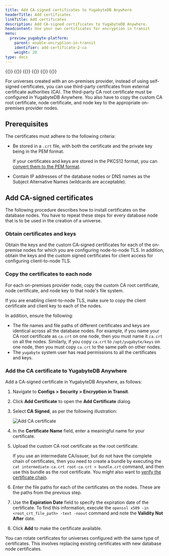 ```yaml
---
title: Add CA-signed certificates to YugabyteDB Anywhere
headerTitle: Add certificates
linkTitle: Add certificates
description: Add CA-signed certificates to YugabyteDB Anywhere.
headcontent: Use your own certificates for encryption in transit
menu:
  preview_yugabyte-platform:
    parent: enable-encryption-in-transit
    identifier: add-certificate-2-ca
    weight: 20
type: docs
---
```


{{<tabs>}}
{{<tabitem href="../add-certificate-self/" text="Self-Signed" >}}
{{<tabitem href="../add-certificate-ca/" text="CA-Signed" active="true" >}}
{{<tabitem href="../add-certificate-hashicorp/" text="Hashicorp Vault" >}}
{{<tabitem href="../add-certificate-kubernetes/" text="Kubernetes" >}}
{{</tabs>}}

For universes created with an on-premises provider, instead of using self-signed certificates, you can use third-party certificates from external certificate authorities (CA). The third-party CA root certificate must be configured in YugabyteDB Anywhere. You also have to copy the custom CA root certificate, node certificate, and node key to the appropriate on-premises provider nodes.

## Prerequisites

The certificates must adhere to the following criteria:

- Be stored in a `.crt` file, with both the certificate and the private key being in the PEM format.

  If your certificates and keys are stored in the PKCS12 format, you can [convert them to the PEM format](#convert-certificates-and-keys-from-pkcs12-to-pem-format).

- Contain IP addresses of the database nodes or DNS names as the Subject Alternative Names (wildcards are acceptable).

## Add CA-signed certificates

The following procedure describes how to install certificates on the database nodes. You have to repeat these steps for every database node that is to be used in the creation of a universe.

### Obtain certificates and keys

Obtain the keys and the custom CA-signed certificates for each of the on-premise nodes for which you are configuring node-to-node TLS. In addition, obtain the keys and the custom signed certificates for client access for configuring client-to-node TLS.

### Copy the certificates to each node

For each on-premises provider node, copy the custom CA root certificate, node certificate, and node key to that node's file system.

If you are enabling client-to-node TLS, make sure to copy the client certificate and client key to each of the nodes.

In addition, ensure the following:

- The file names and file paths of different certificates and keys are identical across all the database nodes. For example, if you name your CA root certificate as `ca.crt` on one node, then you must name it `ca.crt` on all the nodes. Similarly, if you copy `ca.crt` to `/opt/yugabyte/keys` on one node, then you must copy `ca.crt` to the same path on other nodes.
- The `yugabyte` system user has read permissions to all the certificates and keys.

### Add the CA certificate to YugabyteDB Anywhere

Add a CA-signed certificate in YugabyteDB Anywhere, as follows:

1. Navigate to **Configs > Security > Encryption in Transit**.

1. Click **Add Certificate** to open the **Add Certificate** dialog.

1. Select **CA Signed**, as per the following illustration:

    ![Add CA certificate](/images/yp/encryption-in-transit/add-cert.png)

1. In the **Certificate Name** field, enter a meaningful name for your certificate.

1. Upload the custom CA root certificate as the root certificate.

    If you use an intermediate CA/issuer, but do not have the complete chain of certificates, then you need to create a bundle by executing the `cat intermediate-ca.crt root-ca.crt > bundle.crt` command, and then use this bundle as the root certificate. You might also want to [verify the certificate chain](#verify-certificate-chain).

1. Enter the file paths for each of the certificates on the nodes. These are the paths from the previous step.

1. Use the **Expiration Date** field to specify the expiration date of the certificate. To find this information, execute the `openssl x509 -in <root_crt_file_path> -text -noout` command and note the **Validity Not After** date.

1. Click **Add** to make the certificate available.

You can rotate certificates for universes configured with the same type of certificates. This involves replacing existing certificates with new database node certificates.
